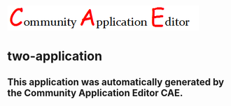 ![CAE](https://github.com/CAE-Community-Application-Editor/application-20/blob/master/img/logo.png)  

two-application
===================


This application was automatically generated by the Community Application Editor CAE.  
---------------
